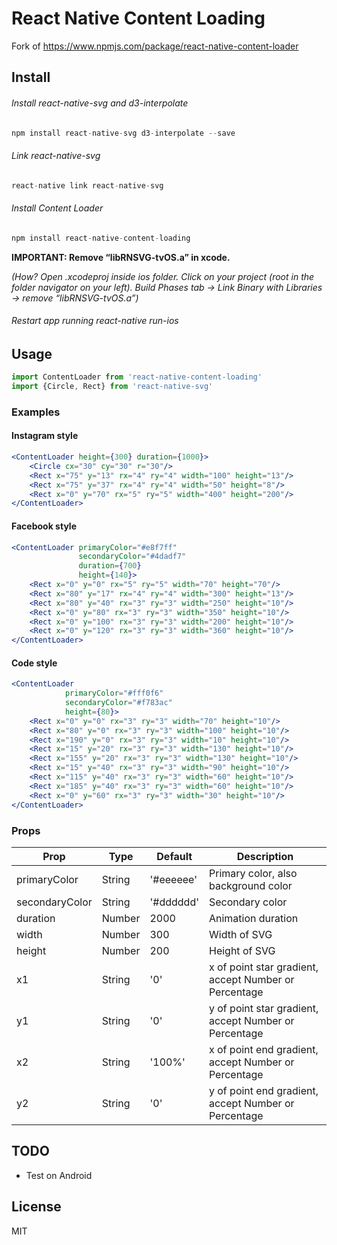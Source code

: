 # React Native Content Loading

Fork of https://www.npmjs.com/package/react-native-content-loader

## Install

###### Install react-native-svg and d3-interpolate ######
```js
npm install react-native-svg d3-interpolate --save
```
###### Link react-native-svg ######
```js
react-native link react-native-svg
```
###### Install Content Loader ######
```js
npm install react-native-content-loading
```

**IMPORTANT: Remove “libRNSVG-tvOS.a” in xcode.**

*(How? Open .xcodeproj inside ios folder. Click on your project (root in the folder navigator on your left).
Build Phases tab -> Link Binary with Libraries -> remove “libRNSVG-tvOS.a”)*


###### Restart app running react-native run-ios ######

## Usage

```js
import ContentLoader from 'react-native-content-loading'
import {Circle, Rect} from 'react-native-svg'
```
### Examples

#### Instagram style
```jsx
<ContentLoader height={300} duration={1000}>
    <Circle cx="30" cy="30" r="30"/>
    <Rect x="75" y="13" rx="4" ry="4" width="100" height="13"/>
    <Rect x="75" y="37" rx="4" ry="4" width="50" height="8"/>
    <Rect x="0" y="70" rx="5" ry="5" width="400" height="200"/>
</ContentLoader>
```

#### Facebook style

```jsx
<ContentLoader primaryColor="#e8f7ff"
               secondaryColor="#4dadf7"
               duration={700}
               height={140}>
    <Rect x="0" y="0" rx="5" ry="5" width="70" height="70"/>
    <Rect x="80" y="17" rx="4" ry="4" width="300" height="13"/>
    <Rect x="80" y="40" rx="3" ry="3" width="250" height="10"/>
    <Rect x="0" y="80" rx="3" ry="3" width="350" height="10"/>
    <Rect x="0" y="100" rx="3" ry="3" width="200" height="10"/>
    <Rect x="0" y="120" rx="3" ry="3" width="360" height="10"/>
</ContentLoader>
```
#### Code style

```jsx
<ContentLoader
            primaryColor="#fff0f6"
            secondaryColor="#f783ac"
            height={80}>
    <Rect x="0" y="0" rx="3" ry="3" width="70" height="10"/>
    <Rect x="80" y="0" rx="3" ry="3" width="100" height="10"/>
    <Rect x="190" y="0" rx="3" ry="3" width="10" height="10"/>
    <Rect x="15" y="20" rx="3" ry="3" width="130" height="10"/>
    <Rect x="155" y="20" rx="3" ry="3" width="130" height="10"/>
    <Rect x="15" y="40" rx="3" ry="3" width="90" height="10"/>
    <Rect x="115" y="40" rx="3" ry="3" width="60" height="10"/>
    <Rect x="185" y="40" rx="3" ry="3" width="60" height="10"/>
    <Rect x="0" y="60" rx="3" ry="3" width="30" height="10"/>
</ContentLoader>
```
### Props

|Prop   |Type   |Default   |Description
|---|---|---|---|
|primaryColor   |String   |'#eeeeee'   |Primary color, also background color   |
|secondaryColor   |String   |'#dddddd'   |Secondary color   |
|duration   |Number   |2000   |Animation duration   |
|width   |Number   |300   |Width of SVG   |
|height   |Number   |200   |Height of SVG   |
|x1   |String   |'0'   |x of point star gradient, accept Number or Percentage   |
|y1   |String   |'0'   |y of point star gradient, accept Number or Percentage   |
|x2   |String   |'100%'   |x of point end gradient, accept Number or Percentage   |
|y2   |String   |'0'   |y of point end gradient, accept Number or Percentage   |

## TODO
- Test on Android

## License

MIT

